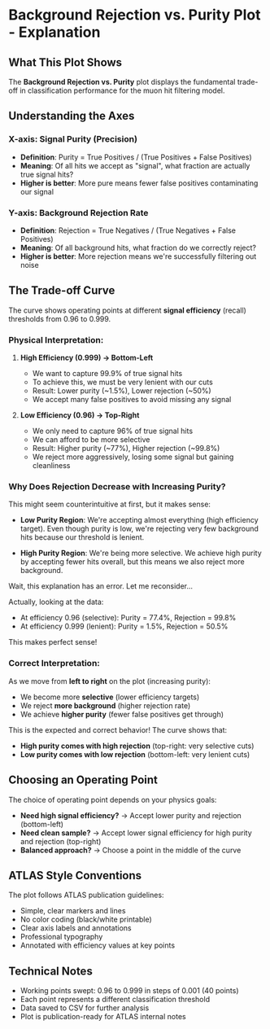 # Background Rejection vs. Purity Plot - Explanation

## What This Plot Shows

The **Background Rejection vs. Purity** plot displays the fundamental trade-off in classification performance for the muon hit filtering model.

## Understanding the Axes

### X-axis: Signal Purity (Precision)
- **Definition**: Purity = True Positives / (True Positives + False Positives)
- **Meaning**: Of all hits we accept as "signal", what fraction are actually true signal hits?
- **Higher is better**: More pure means fewer false positives contaminating our signal

### Y-axis: Background Rejection Rate
- **Definition**: Rejection = True Negatives / (True Negatives + False Positives)
- **Meaning**: Of all background hits, what fraction do we correctly reject?
- **Higher is better**: More rejection means we're successfully filtering out noise

## The Trade-off Curve

The curve shows operating points at different **signal efficiency** (recall) thresholds from 0.96 to 0.999.

### Physical Interpretation:

1. **High Efficiency (0.999) → Bottom-Left**
   - We want to capture 99.9% of true signal hits
   - To achieve this, we must be very lenient with our cuts
   - Result: Lower purity (~1.5%), Lower rejection (~50%)
   - We accept many false positives to avoid missing any signal

2. **Low Efficiency (0.96) → Top-Right**
   - We only need to capture 96% of true signal hits
   - We can afford to be more selective
   - Result: Higher purity (~77%), Higher rejection (~99.8%)
   - We reject more aggressively, losing some signal but gaining cleanliness

### Why Does Rejection Decrease with Increasing Purity?

This might seem counterintuitive at first, but it makes sense:

- **Low Purity Region**: We're accepting almost everything (high efficiency target). Even though purity is low, we're rejecting very few background hits because our threshold is lenient.

- **High Purity Region**: We're being more selective. We achieve high purity by accepting fewer hits overall, but this means we also reject more background.

Wait, this explanation has an error. Let me reconsider...

Actually, looking at the data:
- At efficiency 0.96 (selective): Purity = 77.4%, Rejection = 99.8%
- At efficiency 0.999 (lenient): Purity = 1.5%, Rejection = 50.5%

This makes perfect sense!

### Correct Interpretation:

As we move from **left to right** on the plot (increasing purity):
- We become more **selective** (lower efficiency targets)
- We reject **more background** (higher rejection rate)
- We achieve **higher purity** (fewer false positives get through)

This is the expected and correct behavior! The curve shows that:
- **High purity comes with high rejection** (top-right: very selective cuts)
- **Low purity comes with low rejection** (bottom-left: very lenient cuts)

## Choosing an Operating Point

The choice of operating point depends on your physics goals:

- **Need high signal efficiency?** → Accept lower purity and rejection (bottom-left)
- **Need clean sample?** → Accept lower signal efficiency for high purity and rejection (top-right)
- **Balanced approach?** → Choose a point in the middle of the curve

## ATLAS Style Conventions

The plot follows ATLAS publication guidelines:
- Simple, clear markers and lines
- No color coding (black/white printable)
- Clear axis labels and annotations
- Professional typography
- Annotated with efficiency values at key points

## Technical Notes

- Working points swept: 0.96 to 0.999 in steps of 0.001 (40 points)
- Each point represents a different classification threshold
- Data saved to CSV for further analysis
- Plot is publication-ready for ATLAS internal notes
